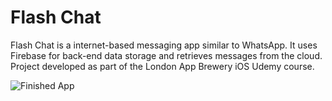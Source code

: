 <h1>Flash Chat</h1>

Flash Chat is a internet-based messaging app similar to WhatsApp. It uses Firebase for back-end data storage and retrieves messages from the cloud.  Project developed as part of the London App Brewery iOS Udemy course.

![Finished App](https://github.com/londonappbrewery/Images/blob/master/Flash%20Chat.gif)

